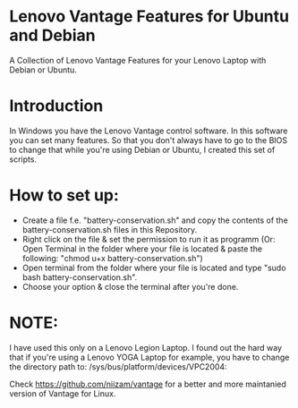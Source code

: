 # Lenovo Vantage Features for Ubuntu and Debian
A Collection of Lenovo Vantage Features for your Lenovo Laptop with Debian or Ubuntu.

# Introduction
In Windows you have the Lenovo Vantage control software. In this software you can set many features. So that you don't always have to go to the BIOS to change that while you're using Debian or Ubuntu, I created this set of scripts.

# How to set up:
- Create a file f.e. "battery-conservation.sh" and copy the contents of the battery-conservation.sh files in this Repository.
- Right click on the file & set the permission to run it as programm (Or: Open Terminal in the folder where your file is located & paste the following: "chmod u+x battery-conservation.sh")
- Open terminal from the folder where your file is located and type "sudo bash battery-conservation.sh".
- Choose your option & close the terminal after you're done.

# NOTE:
I have used this only on a Lenovo Legion Laptop. I found out the hard way that if you're using a Lenovo YOGA Laptop for example, you have to change the directory path to: /sys/bus/platform/devices/VPC2004\:

Check https://github.com/niizam/vantage for a better and more maintanied version of Vantage for Linux.
